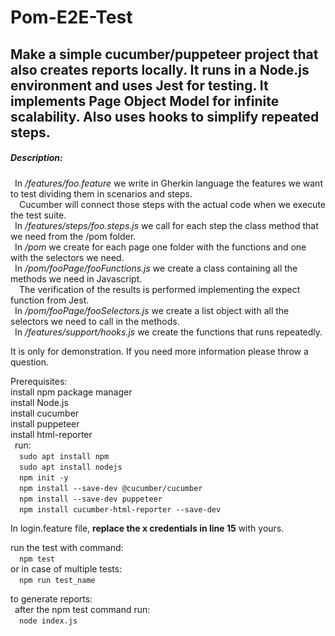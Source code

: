 # Pom-E2E-Test
## Make a simple cucumber/puppeteer project that also creates reports locally. It runs in a Node.js environment and uses Jest for testing. It implements Page Object Model for infinite scalability. Also uses hooks to simplify repeated steps.

##### Description:
&ensp;In */features/foo.feature* we write in Gherkin language the features we want to test dividing them in scenarios and steps.\
&emsp;Cucumber will connect those steps with the actual code when we execute the test suite.\
&ensp;In */features/steps/foo.steps.js* we call for each step the class method that we need from the /pom folder.\
&ensp;In */pom* we create for each page one folder with the functions and one with the selectors we need.\
&ensp;In */pom/fooPage/fooFunctions.js* we create a class containing all the methods we need in Javascript.\
&emsp;The verification of the results is performed implementing the expect function from Jest.\
&ensp;In */pom/fooPage/fooSelectors.js* we create a list object with all the selectors we need to call in the methods.\
&ensp;In */features/support/hooks.js* we create the functions that runs repeatedly.

It is only for demonstration. If you need more information please throw a question.

Prerequisites:\
install npm package manager\
install Node.js\
install cucumber\
install puppeteer\
install html-reporter\
&ensp;run:\
&emsp;`sudo apt install npm`\
&emsp;`sudo apt install nodejs`\
&emsp;`npm init -y`\
&emsp;`npm install --save-dev @cucumber/cucumber`\
&emsp;`npm install --save-dev puppeteer`\
&emsp;`npm install cucumber-html-reporter --save-dev`


In login.feature file, **replace the x credentials in line 15** with yours.

run the test with command:\
&emsp;`npm test`\
or in case of multiple tests:\
&emsp;`npm run test_name`

to generate reports:\
&ensp;after the npm test command run:\
&emsp;`node index.js`
